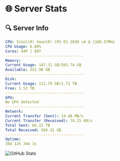 # 🌐 Server Stats
## 🔍 Server Info
```yaml
CPU: Intel(R) Xeon(R) CPU E5-2699 v4 @ 1388.57MHz
CPU Usage: 6.80%
Cores: 44P | 88T
-----------------------------------
Memory:
Current Usage: 147.31 GB/503.74 GB
Available: 352.98 GB
-----------------------------------
Disk:
Current Usage: 112.78 GB/1.71 TB
Free: 1.52 TB
-----------------------------------
GPU:
No GPU detected
-----------------------------------
Network:
Current Transfer (Sent): 14.88 MB/s
Current Transfer (Received): 74.25 KB/s
Total Sent: 66.22 TB
Total Received: 566.31 GB
-----------------------------------
Uptime:
38d 12h 34m 1s
```
![GitHub Stats](https://img.shields.io/badge/Updated-2025-04-15_09:56:50-blue)